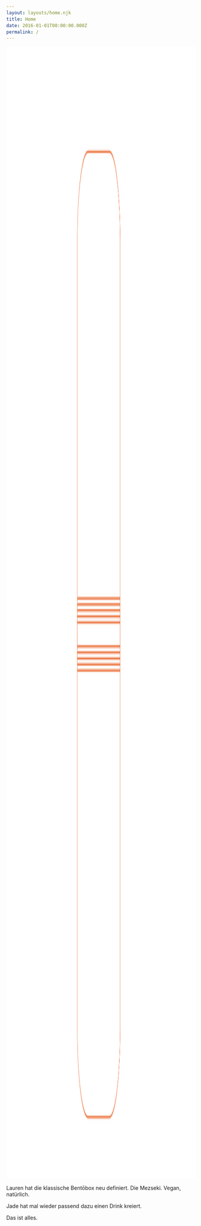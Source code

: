 ```yaml
---
layout: layouts/home.njk
title: Home
date: 2016-01-01T00:00:00.000Z
permalink: /
---
```

<picture>
  <source type="image/png" srcset="/static/img/Bonheur_Fenster_21-01.png 2000w, /static/img/Bonheur_Fenster_21-01.png 2400w, /static/img/Bonheur_Fenster_21-01.png 3000w">
  <img src="/static/img/Bonheur_Fenster_21-01.png" width="1800" height="3000" alt="Menu" loading="lazy" decoding="async">
</picture>

Lauren hat die klassische Bentōbox neu definiert. Die Mezseki. Vegan, natürlich.

Jade hat mal wieder passend dazu einen Drink kreiert.

Das ist alles.